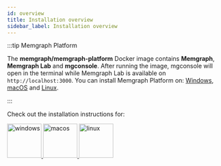 ```yaml
---
id: overview
title: Installation overview
sidebar_label: Installation overview
---
```


:::tip Memgraph Platform

The **memgraph/memgraph-platform** Docker image contains **Memgraph**,
**Memgraph Lab** and **mgconsole**. After running the image, mgconsole will open
in the terminal while Memgraph Lab is available on `http://localhost:3000`. You
can install Memgraph Platform on:
[Windows](/memgraph/install-memgraph-on-windows-docker),
[macOS](/memgraph/install-memgraph-on-macos-docker) and
[Linux](/memgraph/install-memgraph-on-linux-docker).

:::

Check out the installation instructions for:

<p align="left">
  <a href="/memgraph-lab/installation/windows" style={{'paddingRight':'70px'}}>
    <img src="https://upload.wikimedia.org/wikipedia/commons/thumb/5/5f/Windows_logo_-_2012.svg/2048px-Windows_logo_-_2012.svg.png" alt="windows" title="windows" width="80"/>
  </a>
  <a href="/memgraph-lab/installation/macos" style={{'paddingRight':'70px'}}>
    <img src="https://upload.wikimedia.org/wikipedia/commons/thumb/3/30/MacOS_logo.svg/1024px-MacOS_logo.svg.png" alt="macos" title="macos" width="80"/>
  </a>
  <a href="/memgraph-lab/installation/linux">
    <img src="https://upload.wikimedia.org/wikipedia/commons/d/dd/Linux_logo.jpg" alt="linux" title="linux" width="80"/>
  </a>
</p>
